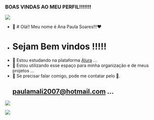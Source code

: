 ### BOAS VINDAS AO MEU PERFIL!!!!!!!

![](https://media.tenor.com/M0Sy7NiaaX4AAAAC/red-heart-heart.gif)

- 👋 # Olá!! Meu nome é Ana Paula Soares!!!❤️
-  # Sejam Bem vindos !!!!!
- 👀 Estou estudando na plataforma [Alura](https://www.alura.com.br)  ...
- 🌱 Estou utilizando esse espaço para minha organização e de meus projetos ...
- 💞️ Se precisar falar comigo, pode me contatar pelo 📧.
  ## paulamali2007@hotmail.com ...

![](https://media.tenor.com/s1oAPkm0SCkAAAAC/power-rangers-yellow-power-ranger.gif)


![](https://media.tenor.com/wciT7jbJwNEAAAAi/anime-gaming.gif)


